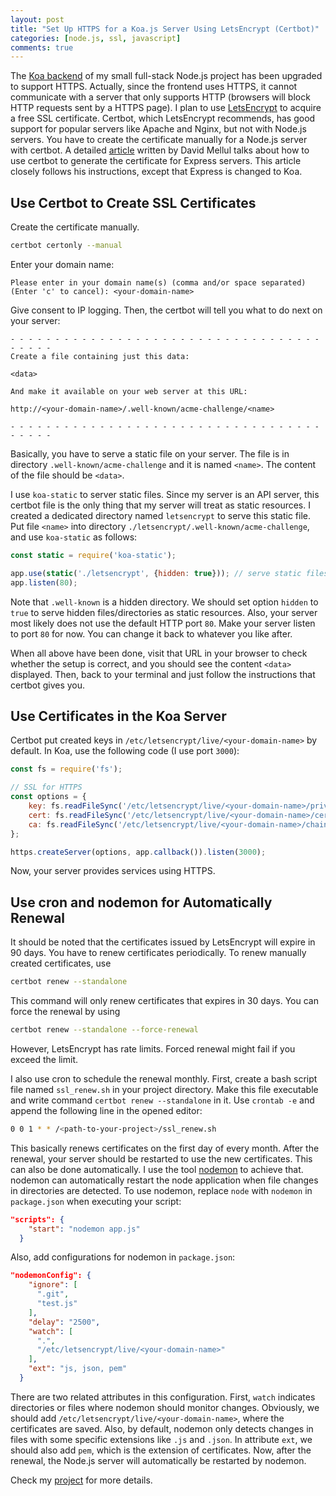 ```yaml
---
layout: post
title: "Set Up HTTPS for a Koa.js Server Using LetsEncrypt (Certbot)"
categories: [node.js, ssl, javascript]
comments: true
---
```


The [Koa backend](https://github.com/graysonliu/spotify-charts-generator-server) of my small full-stack Node.js project has been upgraded to support HTTPS. Actually, since the frontend uses HTTPS, it cannot communicate with a server that only supports HTTP (browsers will block HTTP requests sent by a HTTPS page). I plan to use [LetsEncrypt](https://letsencrypt.org/) to acquire a free SSL certificate. Certbot, which LetsEncrypt recommends, has good support for popular servers like Apache and Nginx, but not with Node.js servers. You have to create the certificate manually for a Node.js server with certbot. A detailed [article](https://itnext.io/node-express-letsencrypt-generate-a-free-ssl-certificate-and-run-an-https-server-in-5-minutes-a730fbe528ca) written by David Mellul talks about how to use certbot to generate the certificate for Express servers. This article closely follows his instructions, except that Express is changed to Koa.

## Use Certbot to Create SSL Certificates

Create the certificate manually.

```bash
certbot certonly --manual
```

Enter your domain name:
```
Please enter in your domain name(s) (comma and/or space separated)  (Enter 'c' to cancel): <your-domain-name>
```

Give consent to IP logging. Then, the certbot will tell you what to do next on your server:

```
- - - - - - - - - - - - - - - - - - - - - - - - - - - - - - - - - - - - - - - -
Create a file containing just this data:

<data>

And make it available on your web server at this URL:

http://<your-domain-name>/.well-known/acme-challenge/<name>

- - - - - - - - - - - - - - - - - - - - - - - - - - - - - - - - - - - - - - - -
```

Basically, you have to serve a static file on your server. The file is in directory `.well-known/acme-challenge` and it is named `<name>`. The content of the file should be `<data>`.

I use `koa-static` to server static files. Since my server is an API server, this certbot file is the only thing that my server will treat as static resources. I created a dedicated directory named `letsencrypt` to serve this static file. Put file `<name>` into directory `./letsencrypt/.well-known/acme-challenge`, and use `koa-static` as follows:

```javascript
const static = require('koa-static');

app.use(static('./letsencrypt', {hidden: true})); // serve static files
app.listen(80);
```

Note that `.well-known` is a hidden directory. We should set option `hidden` to `true` to serve hidden files/directories as static resources. Also, your server most likely does not use the default HTTP port `80`. Make your server listen to port `80` for now. You can change it back to whatever you like after.

When all above have been done, visit that URL in your browser to check whether the setup is correct, and you should see the content `<data>` displayed. Then, back to your terminal and just follow the instructions that certbot gives you.

## Use Certificates in the Koa Server

Certbot put created keys in `/etc/letsencrypt/live/<your-domain-name>` by default. In Koa, use the following code (I use port `3000`):

```javascript
const fs = require('fs');

// SSL for HTTPS
const options = {
    key: fs.readFileSync('/etc/letsencrypt/live/<your-domain-name>/privkey.pem'),
    cert: fs.readFileSync('/etc/letsencrypt/live/<your-domain-name>/cert.pem'),
    ca: fs.readFileSync('/etc/letsencrypt/live/<your-domain-name>/chain.pem')
};

https.createServer(options, app.callback()).listen(3000);
```

Now, your server provides services using HTTPS.

## Use cron and nodemon for Automatically Renewal

It should be noted that the certificates issued by LetsEncrypt will expire in 90 days. You have to renew certificates periodically. To renew manually created certificates, use

```bash
certbot renew --standalone
```

This command will only renew certificates that expires in 30 days. You can force the renewal by using

```bash
certbot renew --standalone --force-renewal
```

However, LetsEncrypt has rate limits. Forced renewal might fail if you exceed the limit.

I also use cron to schedule the renewal monthly. First, create a bash script file named `ssl_renew.sh` in your project directory. Make this file executable and write command `certbot renew --standalone` in it. Use `crontab -e` and append the following line in the opened editor:

```bash
0 0 1 * * /<path-to-your-project>/ssl_renew.sh
```

This basically renews certificates on the first day of every month. After the renewal, your server should be restarted to use the new certificates. This can also be done automatically. I use the tool [nodemon](https://www.npmjs.com/package/nodemon) to achieve that. nodemon can automatically restart the node application when file changes in directories are detected. To use nodemon, replace `node` with `nodemon` in `package.json` when executing your script:

```json
"scripts": {
    "start": "nodemon app.js"
  }
```

Also, add configurations for nodemon in `package.json`:

```json
"nodemonConfig": {
    "ignore": [
      ".git",
      "test.js"
    ],
    "delay": "2500",
    "watch": [
      ".",
      "/etc/letsencrypt/live/<your-domain-name>"
    ],
    "ext": "js, json, pem"
  }
```

There are two related attributes in this configuration. First, `watch` indicates directories or files where nodemon should monitor changes. Obviously, we should add `/etc/letsencrypt/live/<your-domain-name>`, where the certificates are saved. Also, by default, nodemon only detects changes in files with some specific extensions like `.js` and `.json`. In attribute `ext`, we should also add `pem`, which is the extension of certificates. Now, after the renewal, the Node.js server will automatically be restarted by nodemon.

Check my [project](https://github.com/graysonliu/spotify-charts-generator-server) for more details.



